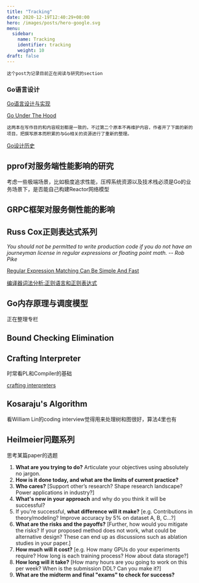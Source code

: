 ```yaml
---
title: "Tracking"
date: 2020-12-19T12:40:29+08:00
hero: /images/posts/hero-google.svg
menu:
  sidebar:
    name: Tracking
    identifier: tracking
    weight: 10
draft: false
---
```


`这个post为记录目前正在阅读与研究的section`

### Go语言设计

[Go语言设计与实现](https://draveness.me/golang/)

[Go Under The Hood](https://golang.design/under-the-hood/)

```
这两本在写作目的和内容规划都是一致的，不过第二个原本不再维护内容，作者开了下面的新的项目，把撰写原本而积累的与Go相关的资源进行了重新的整理。
```

[Go设计历史]([golang.design/history](https://changkun.de/s/go-history))



## pprof对服务端性能影响的研究

考虑一些极端场景，比如极度追求性能，压榨系统资源以及技术栈必须是Go的业务场景下，是否能自己构建Reactor网络模型

## GRPC框架对服务侧性能的影响



## Russ Cox正则表达式系列

*You should not be permitted to write production code if you do not have an journeyman license in regular expressions or floating point math. -- Rob Pike*

[Regular Expression Matching Can Be Simple And Fast](https://swtch.com/~rsc/regexp/regexp1.html)

[编译器词法分析:正则语言和正则表达式](https://www.cnblogs.com/Ninputer/archive/2011/06/08/2075714.html)



## Go内存原理与调度模型

正在整理专栏



## Bound Checking Elimination



## Crafting Interpreter

时常看PL和Compiler的基础

[crafting interpreters](https://craftinginterpreters.com/contents.html)



## Kosaraju's Algorithm

看William Lin的coding interview觉得用来处理树和图很好，算法4里也有



## Heilmeier问题系列

思考某篇paper的选题

1. **What are you trying to do?** Articulate your objectives using absolutely no jargon.
2. **How is it done today, and what are the limits of current practice?**
3. **Who cares?** [Support other’s research? Shape research landscape? Power applications in industry?]
4. **What's new in your approach** and why do you think it will be successful?
5. If you're successful, **what difference will it make?** [e.g. Contributions in theory/modeling? Improve accuracy by 5% on dataset A, B, C…?]
6. **What are the risks and the payoffs?** [Further, how would you mitigate the risks? If your proposed method does not work, what could be alternative design? These can end up as discussions such as ablation studies in your paper.]
7. **How much will it cost?** [e.g. How many GPUs do your experiments require? How long is each training process? How about data storage?]
8. **How long will it take?** [How many hours are you going to work on this per week? When is the submission DDL? Can you make it?]
9. **What are the midterm and final "exams" to check for success?**

